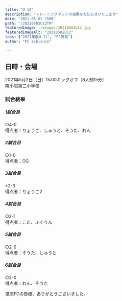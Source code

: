 ```yaml
---
title: "U-12"
description: "トレーニングマッチの結果をお知らせいたします"
date: "2021-05-02 1500"
path: "/20210502U12TM"
featuredImage: ./images/20210502U12.jpg
featuredImageAlt: "20210502U12"
tags: ["2021年度U-11", "FC鬼高"]
author: "FC Esblanco"

---
```



## 日時・会場

2021年5月2日（日）15:00キックオフ（8人制15分）  
南小岩第二小学校  

### 試合結果

#####  1試合目  
○4-0  
得点者：りょうご、しゅうと、そうた、れん

##### 2試合目  
○1-0  
得点者：OG

#####  3試合目  
×2-3  
得点者：りょうご2

##### 4試合目  
○2-1  
得点者：こた、ふくりん

#####  5試合目  
○2-0  
得点者：そうた、しゅうと

##### 6試合目  
○2-0  
得点者：れん、そうた




鬼高FCの皆様、ありがとうございました。

